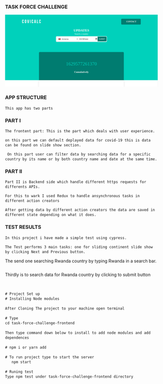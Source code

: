 ### TASK FORCE CHALLENGE
![COVICALIC](https://github.com/Jeanndo/Taskforce-Challenge/blob/main/src/Assets/COVCALIC.png)



### APP STRUCTURE
```
This app has two parts
```
### PART I
```
The frontent part: This is the part which deals with user experience.
```
```
on this part we can default deplayed data for covid-19 this is data can be found on slide show section.
```
```
 On this part user can filter data by searching data for a specific country by its name or by both country name and date at the same time.
```

### PART II

```
Part II is Backend side which handle different https requests for differents APIs.
```
```
For this to wark I used Redux to handle ansynchronous tasks in different action creators
```
```
After getting data by different action creators the data are saved in different state depending on what it does.
```
### TEST RESULTS
```
In this project i have made a simple test using cypress.
```
```
The Test performs 3 main tasks: one for sliding continent slide show by clicking Next and Previous button.
```
The send one searching Rwanda country by typing Rwanda in a search bar.
```
```
Thirdly is to search data for Rwanda country by clicking to submit button
```


# Project Set up
# Installing Node modules 

After Cloning The project to your machine open terminal

# Type 
cd task-force-challenge-frontend 

Then type command down below to install to add node modules and add dependences

# npm i or yarn add 

# To run project type to start the server
   npm start

# Runing test
Type npm test under task-force-challenge-frontend directory
